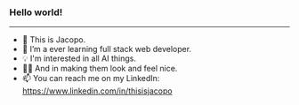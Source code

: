 ### Hello world!
<hr/>

- 👋 This is Jacopo.
- 🌱 I’m a ever learning full stack web developer.
- 💡 I'm interested in all AI things.
- 💅🏻 And in making them look and feel nice.
- 📫 You can reach me on my LinkedIn: https://www.linkedin.com/in/thisisjacopo
